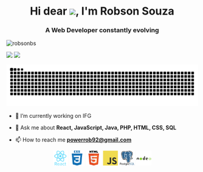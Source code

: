 <h1 align="center">Hi dear <img src="https://raw.githubusercontent.com/kaueMarques/kaueMarques/master/hi.gif" width="30px">, I'm Robson Souza</h1>
<h3 align="center">A Web Developer constantly evolving</h3>
<p align="left"> <img src="https://komarev.com/ghpvc/?username=robsonbs" alt="robsonbs" /> </p>

 <div>
  <img height="180em" src="https://github-readme-stats.vercel.app/api?username=robsonbs&show_icons=true&theme=blue&include_all_commits=true&count_private=true"/>
  <img height="180em" src="https://github-readme-stats.vercel.app/api/top-langs/?username=robsonbs&layout=compact&langs_count=7&theme=blue"/>
</div>

![Snake animation](https://github.com/robsonbs/robsonbs/blob/output/github-contribution-grid-snake.svg)

* 🔭 I’m currently working on IFG

* 💬 Ask me about **React, JavaScript, Java, PHP, HTML, CSS, SQL**

* 📫 How to reach me **powerrob92@gmail.com**

<p align="center">
<img src="https://raw.githubusercontent.com/devicons/devicon/master/icons/react/react-original-wordmark.svg" alt="react" width="40" height="40"/>
<img src="https://raw.githubusercontent.com/devicons/devicon/master/icons/css3/css3-plain-wordmark.svg" alt="css3"  width="40" height="40"/>
<img src="https://raw.githubusercontent.com/devicons/devicon/master/icons/html5/html5-original-wordmark.svg" alt="html5"  width="40" height="40"/>
<img src="https://raw.githubusercontent.com/devicons/devicon/master/icons/javascript/javascript-original.svg" alt="javascript" width="40" height="40"/>
<img src="https://raw.githubusercontent.com/devicons/devicon/master/icons/postgresql/postgresql-original-wordmark.svg" alt="postgresql" width="40" height="40"/>
<img src="https://raw.githubusercontent.com/devicons/devicon/master/icons/nodejs/nodejs-original-wordmark.svg" alt="nodejs" width="40" height="40"/>
</p>

<!--
**robsonbs/robsonbs** is a ✨ _special_ ✨ repository because its `README.md` (this file) appears on your GitHub profile.

Here are some ideas to get you started:

* 🔭 I’m currently working on IFG
* 🌱 I’m currently learning [React](https://reactjs.org)...
* 👯 I’m looking to collaborate on ...
* 🤔 I’m looking for help with ...
* 💬 Ask me about ...
* 📫 How to reach me: ...
* 😄 Pronouns: ...
* ⚡ Fun fact: ...
-->
